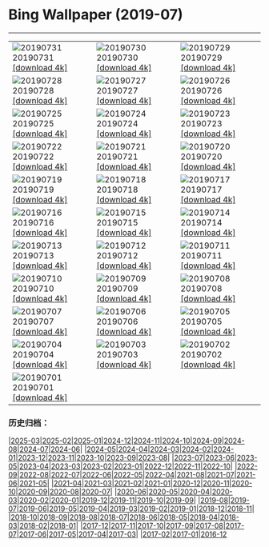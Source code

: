 # Bing Wallpaper (2019-07)
**************

<table><tr><td><img class="wallpaper" src="https://www.bing.com/th?id=OHR.LavaFlows_ZH-CN4235925500_1920x1080.jpg" alt="20190731"> 20190731 <a href="https://www.bing.com/th?id=OHR.LavaFlows_ZH-CN4235925500_UHD.jpg">[download 4k]</a></td><td><img class="wallpaper" src="https://www.bing.com/th?id=OHR.TreeTower_ZH-CN4181961177_1920x1080.jpg" alt="20190730"> 20190730 <a href="https://www.bing.com/th?id=OHR.TreeTower_ZH-CN4181961177_UHD.jpg">[download 4k]</a></td><td><img class="wallpaper" src="https://www.bing.com/th?id=OHR.TortoiseMigration_ZH-CN4128473636_1920x1080.jpg" alt="20190729"> 20190729 <a href="https://www.bing.com/th?id=OHR.TortoiseMigration_ZH-CN4128473636_UHD.jpg">[download 4k]</a></td></tr><tr><td><img class="wallpaper" src="https://www.bing.com/th?id=OHR.TrilliumLake_ZH-CN4079462365_1920x1080.jpg" alt="20190728"> 20190728 <a href="https://www.bing.com/th?id=OHR.TrilliumLake_ZH-CN4079462365_UHD.jpg">[download 4k]</a></td><td><img class="wallpaper" src="https://www.bing.com/th?id=OHR.PuffinSkomer_ZH-CN4039641381_1920x1080.jpg" alt="20190727"> 20190727 <a href="https://www.bing.com/th?id=OHR.PuffinSkomer_ZH-CN4039641381_UHD.jpg">[download 4k]</a></td><td><img class="wallpaper" src="https://www.bing.com/th?id=OHR.CahuitaNP_ZH-CN3985565209_1920x1080.jpg" alt="20190726"> 20190726 <a href="https://www.bing.com/th?id=OHR.CahuitaNP_ZH-CN3985565209_UHD.jpg">[download 4k]</a></td></tr><tr><td><img class="wallpaper" src="https://www.bing.com/th?id=OHR.ElkFallsBridge_ZH-CN3921681387_1920x1080.jpg" alt="20190725"> 20190725 <a href="https://www.bing.com/th?id=OHR.ElkFallsBridge_ZH-CN3921681387_UHD.jpg">[download 4k]</a></td><td><img class="wallpaper" src="https://www.bing.com/th?id=OHR.CathedralMountBuffalo_ZH-CN4341947983_1920x1080.jpg" alt="20190724"> 20190724 <a href="https://www.bing.com/th?id=OHR.CathedralMountBuffalo_ZH-CN4341947983_UHD.jpg">[download 4k]</a></td><td><img class="wallpaper" src="https://www.bing.com/th?id=OHR.MeerkatMob_ZH-CN3788674757_1920x1080.jpg" alt="20190723"> 20190723 <a href="https://www.bing.com/th?id=OHR.MeerkatMob_ZH-CN3788674757_UHD.jpg">[download 4k]</a></td></tr><tr><td><img class="wallpaper" src="https://www.bing.com/th?id=OHR.Skywalk_ZH-CN3725661090_1920x1080.jpg" alt="20190722"> 20190722 <a href="https://www.bing.com/th?id=OHR.Skywalk_ZH-CN3725661090_UHD.jpg">[download 4k]</a></td><td><img class="wallpaper" src="https://www.bing.com/th?id=OHR.SardiniaHawkMoth_ZH-CN3672906054_1920x1080.jpg" alt="20190721"> 20190721 <a href="https://www.bing.com/th?id=OHR.SardiniaHawkMoth_ZH-CN3672906054_UHD.jpg">[download 4k]</a></td><td><img class="wallpaper" src="https://www.bing.com/th?id=OHR.BuckinghamSummer_ZH-CN3519250117_1920x1080.jpg" alt="20190720"> 20190720 <a href="https://www.bing.com/th?id=OHR.BuckinghamSummer_ZH-CN3519250117_UHD.jpg">[download 4k]</a></td></tr><tr><td><img class="wallpaper" src="https://www.bing.com/th?id=OHR.MiquelonPanorama_ZH-CN3614818937_1920x1080.jpg" alt="20190719"> 20190719 <a href="https://www.bing.com/th?id=OHR.MiquelonPanorama_ZH-CN3614818937_UHD.jpg">[download 4k]</a></td><td><img class="wallpaper" src="https://www.bing.com/th?id=OHR.GodsGarden_ZH-CN3317703606_1920x1080.jpg" alt="20190718"> 20190718 <a href="https://www.bing.com/th?id=OHR.GodsGarden_ZH-CN3317703606_UHD.jpg">[download 4k]</a></td><td><img class="wallpaper" src="https://www.bing.com/th?id=OHR.LeatherbackTT_ZH-CN5495532728_1920x1080.jpg" alt="20190717"> 20190717 <a href="https://www.bing.com/th?id=OHR.LeatherbackTT_ZH-CN5495532728_UHD.jpg">[download 4k]</a></td></tr><tr><td><img class="wallpaper" src="https://www.bing.com/th?id=OHR.Narrenmuehle_ZH-CN5582540867_1920x1080.jpg" alt="20190716"> 20190716 <a href="https://www.bing.com/th?id=OHR.Narrenmuehle_ZH-CN5582540867_UHD.jpg">[download 4k]</a></td><td><img class="wallpaper" src="https://www.bing.com/th?id=OHR.VulpesVulpes_ZH-CN5650159325_1920x1080.jpg" alt="20190715"> 20190715 <a href="https://www.bing.com/th?id=OHR.VulpesVulpes_ZH-CN5650159325_UHD.jpg">[download 4k]</a></td><td><img class="wallpaper" src="https://www.bing.com/th?id=OHR.Ushitukiiwa_ZH-CN5710944706_1920x1080.jpg" alt="20190714"> 20190714 <a href="https://www.bing.com/th?id=OHR.Ushitukiiwa_ZH-CN5710944706_UHD.jpg">[download 4k]</a></td></tr><tr><td><img class="wallpaper" src="https://www.bing.com/th?id=OHR.WaterperryGardens_ZH-CN5767279278_1920x1080.jpg" alt="20190713"> 20190713 <a href="https://www.bing.com/th?id=OHR.WaterperryGardens_ZH-CN5767279278_UHD.jpg">[download 4k]</a></td><td><img class="wallpaper" src="https://www.bing.com/th?id=OHR.CradleMountain_ZH-CN5817437189_1920x1080.jpg" alt="20190712"> 20190712 <a href="https://www.bing.com/th?id=OHR.CradleMountain_ZH-CN5817437189_UHD.jpg">[download 4k]</a></td><td><img class="wallpaper" src="https://www.bing.com/th?id=OHR.NightofNights_ZH-CN5872572560_1920x1080.jpg" alt="20190711"> 20190711 <a href="https://www.bing.com/th?id=OHR.NightofNights_ZH-CN5872572560_UHD.jpg">[download 4k]</a></td></tr><tr><td><img class="wallpaper" src="https://www.bing.com/th?id=OHR.IndiaLitSpace_ZH-CN5941074986_1920x1080.jpg" alt="20190710"> 20190710 <a href="https://www.bing.com/th?id=OHR.IndiaLitSpace_ZH-CN5941074986_UHD.jpg">[download 4k]</a></td><td><img class="wallpaper" src="https://www.bing.com/th?id=OHR.KingsWalkway_ZH-CN5988888672_1920x1080.jpg" alt="20190709"> 20190709 <a href="https://www.bing.com/th?id=OHR.KingsWalkway_ZH-CN5988888672_UHD.jpg">[download 4k]</a></td><td><img class="wallpaper" src="https://www.bing.com/th?id=OHR.JaguarPantanal_ZH-CN6062516404_1920x1080.jpg" alt="20190708"> 20190708 <a href="https://www.bing.com/th?id=OHR.JaguarPantanal_ZH-CN6062516404_UHD.jpg">[download 4k]</a></td></tr><tr><td><img class="wallpaper" src="https://www.bing.com/th?id=OHR.ChefchaouenMorocco_ZH-CN6127993429_1920x1080.jpg" alt="20190707"> 20190707 <a href="https://www.bing.com/th?id=OHR.ChefchaouenMorocco_ZH-CN6127993429_UHD.jpg">[download 4k]</a></td><td><img class="wallpaper" src="https://www.bing.com/th?id=OHR.WesternArcticHerd_ZH-CN6254887608_1920x1080.jpg" alt="20190706"> 20190706 <a href="https://www.bing.com/th?id=OHR.WesternArcticHerd_ZH-CN6254887608_UHD.jpg">[download 4k]</a></td><td><img class="wallpaper" src="https://www.bing.com/th?id=OHR.SommerCalviCorsica_ZH-CN6313433064_1920x1080.jpg" alt="20190705"> 20190705 <a href="https://www.bing.com/th?id=OHR.SommerCalviCorsica_ZH-CN6313433064_UHD.jpg">[download 4k]</a></td></tr><tr><td><img class="wallpaper" src="https://www.bing.com/th?id=OHR.PeelCastle_ZH-CN6366204379_1920x1080.jpg" alt="20190704"> 20190704 <a href="https://www.bing.com/th?id=OHR.PeelCastle_ZH-CN6366204379_UHD.jpg">[download 4k]</a></td><td><img class="wallpaper" src="https://www.bing.com/th?id=OHR.SalcombeDevon_ZH-CN5806331292_1920x1080.jpg" alt="20190703"> 20190703 <a href="https://www.bing.com/th?id=OHR.SalcombeDevon_ZH-CN5806331292_UHD.jpg">[download 4k]</a></td><td><img class="wallpaper" src="https://www.bing.com/th?id=OHR.Transfagarasan_ZH-CN5760731327_1920x1080.jpg" alt="20190702"> 20190702 <a href="https://www.bing.com/th?id=OHR.Transfagarasan_ZH-CN5760731327_UHD.jpg">[download 4k]</a></td></tr><tr><td><img class="wallpaper" src="https://www.bing.com/th?id=OHR.BailysBeads_ZH-CN5728297739_1920x1080.jpg" alt="20190701"> 20190701 <a href="https://www.bing.com/th?id=OHR.BailysBeads_ZH-CN5728297739_UHD.jpg">[download 4k]</a></td><td></td><td></td></tr></table>

### 历史归档：

|[2025-03](/../2025-03/2025-03.md)|[2025-02](/../2025-02/2025-02.md)|[2025-01](/../2025-01/2025-01.md)|[2024-12](/../2024-12/2024-12.md)|[2024-11](/../2024-11/2024-11.md)|[2024-10](/../2024-10/2024-10.md)|[2024-09](/../2024-09/2024-09.md)|[2024-08](/../2024-08/2024-08.md)|[2024-07](/../2024-07/2024-07.md)|[2024-06](/../2024-06/2024-06.md)|
|[2024-05](/../2024-05/2024-05.md)|[2024-04](/../2024-04/2024-04.md)|[2024-03](/../2024-03/2024-03.md)|[2024-02](/../2024-02/2024-02.md)|[2024-01](/../2024-01/2024-01.md)|[2023-12](/../2023-12/2023-12.md)|[2023-11](/../2023-11/2023-11.md)|[2023-10](/../2023-10/2023-10.md)|[2023-09](/../2023-09/2023-09.md)|[2023-08](/../2023-08/2023-08.md)|
|[2023-07](/../2023-07/2023-07.md)|[2023-06](/../2023-06/2023-06.md)|[2023-05](/../2023-05/2023-05.md)|[2023-04](/../2023-04/2023-04.md)|[2023-03](/../2023-03/2023-03.md)|[2023-02](/../2023-02/2023-02.md)|[2023-01](/../2023-01/2023-01.md)|[2022-12](/../2022-12/2022-12.md)|[2022-11](/../2022-11/2022-11.md)|[2022-10](/../2022-10/2022-10.md)|
|[2022-09](/../2022-09/2022-09.md)|[2022-08](/../2022-08/2022-08.md)|[2022-07](/../2022-07/2022-07.md)|[2022-06](/../2022-06/2022-06.md)|[2022-05](/../2022-05/2022-05.md)|[2022-04](/../2022-04/2022-04.md)|[2021-08](/../2021-08/2021-08.md)|[2021-07](/../2021-07/2021-07.md)|[2021-06](/../2021-06/2021-06.md)|[2021-05](/../2021-05/2021-05.md)|
|[2021-04](/../2021-04/2021-04.md)|[2021-03](/../2021-03/2021-03.md)|[2021-02](/../2021-02/2021-02.md)|[2021-01](/../2021-01/2021-01.md)|[2020-12](/../2020-12/2020-12.md)|[2020-11](/../2020-11/2020-11.md)|[2020-10](/../2020-10/2020-10.md)|[2020-09](/../2020-09/2020-09.md)|[2020-08](/../2020-08/2020-08.md)|[2020-07](/../2020-07/2020-07.md)|
|[2020-06](/../2020-06/2020-06.md)|[2020-05](/../2020-05/2020-05.md)|[2020-04](/../2020-04/2020-04.md)|[2020-03](/../2020-03/2020-03.md)|[2020-02](/../2020-02/2020-02.md)|[2020-01](/../2020-01/2020-01.md)|[2019-12](/../2019-12/2019-12.md)|[2019-11](/../2019-11/2019-11.md)|[2019-10](/../2019-10/2019-10.md)|[2019-09](/../2019-09/2019-09.md)|
|[2019-08](/../2019-08/2019-08.md)|[2019-07](/2019-07.md)|[2019-06](/../2019-06/2019-06.md)|[2019-05](/../2019-05/2019-05.md)|[2019-04](/../2019-04/2019-04.md)|[2019-03](/../2019-03/2019-03.md)|[2019-02](/../2019-02/2019-02.md)|[2019-01](/../2019-01/2019-01.md)|[2018-12](/../2018-12/2018-12.md)|[2018-11](/../2018-11/2018-11.md)|
|[2018-10](/../2018-10/2018-10.md)|[2018-09](/../2018-09/2018-09.md)|[2018-08](/../2018-08/2018-08.md)|[2018-07](/../2018-07/2018-07.md)|[2018-06](/../2018-06/2018-06.md)|[2018-05](/../2018-05/2018-05.md)|[2018-04](/../2018-04/2018-04.md)|[2018-03](/../2018-03/2018-03.md)|[2018-02](/../2018-02/2018-02.md)|[2018-01](/../2018-01/2018-01.md)|
|[2017-12](/../2017-12/2017-12.md)|[2017-11](/../2017-11/2017-11.md)|[2017-10](/../2017-10/2017-10.md)|[2017-09](/../2017-09/2017-09.md)|[2017-08](/../2017-08/2017-08.md)|[2017-07](/../2017-07/2017-07.md)|[2017-06](/../2017-06/2017-06.md)|[2017-05](/../2017-05/2017-05.md)|[2017-04](/../2017-04/2017-04.md)|[2017-03](/../2017-03/2017-03.md)|
|[2017-02](/../2017-02/2017-02.md)|[2017-01](/../2017-01/2017-01.md)|[2016-12](/../2016-12/2016-12.md)